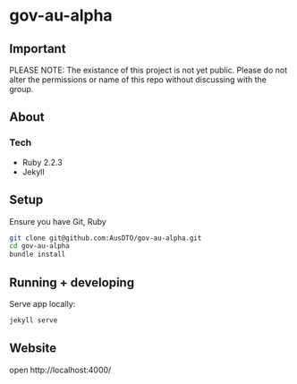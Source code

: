 # gov-au-alpha

## Important
PLEASE NOTE: The existance of this project is not yet public. Please do not alter the permissions or name of this repo without discussing with the group.

## About

### Tech

* Ruby 2.2.3
* Jekyll

## Setup

Ensure you have Git, Ruby

``` bash
git clone git@github.com:AusDTO/gov-au-alpha.git
cd gov-au-alpha
bundle install
```

## Running + developing

Serve app locally:

``` bash
jekyll serve
```

## Website
open http://localhost:4000/

